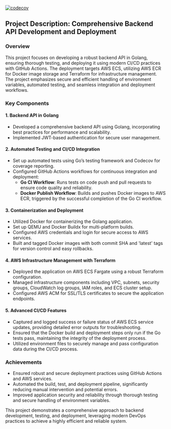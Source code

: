 [![codecov](https://codecov.io/gh/loloDawit/go-pro/branch/main/graph/badge.svg)](https://codecov.io/gh/loloDawit/go-pro)


## Project Description: Comprehensive Backend API Development and Deployment

### Overview
This project focuses on developing a robust backend API in Golang, ensuring thorough testing, and deploying it using modern CI/CD practices with GitHub Actions. The deployment targets AWS ECS, utilizing AWS ECR for Docker image storage and Terraform for infrastructure management. The project emphasizes secure and efficient handling of environment variables, automated testing, and seamless integration and deployment workflows.

### Key Components

#### 1. **Backend API in Golang**
   - Developed a comprehensive backend API using Golang, incorporating best practices for performance and scalability.
   - Implemented JWT-based authentication for secure user management.

#### 2. **Automated Testing and CI/CD Integration**
   - Set up automated tests using Go’s testing framework and Codecov for coverage reporting.
   - Configured GitHub Actions workflows for continuous integration and deployment:
     - **Go CI Workflow**: Runs tests on code push and pull requests to ensure code quality and reliability.
     - **Docker Publish Workflow**: Builds and pushes Docker images to AWS ECR, triggered by the successful completion of the Go CI workflow.

#### 3. **Containerization and Deployment**
   - Utilized Docker for containerizing the Golang application.
   - Set up QEMU and Docker Buildx for multi-platform builds.
   - Configured AWS credentials and login for secure access to AWS services.
   - Built and tagged Docker images with both commit SHA and 'latest' tags for version control and easy rollbacks.

#### 4. **AWS Infrastructure Management with Terraform**
   - Deployed the application on AWS ECS Fargate using a robust Terraform configuration.
   - Managed infrastructure components including VPC, subnets, security groups, CloudWatch log groups, IAM roles, and ECS cluster setup.
   - Configured AWS ACM for SSL/TLS certificates to secure the application endpoints.

#### 5. **Advanced CI/CD Features**
   - Captured and logged success or failure status of AWS ECS service updates, providing detailed error outputs for troubleshooting.
   - Ensured that the Docker build and deployment steps only run if the Go tests pass, maintaining the integrity of the deployment process.
   - Utilized environment files to securely manage and pass configuration data during the CI/CD process.

### Achievements
   - Ensured robust and secure deployment practices using GitHub Actions and AWS services.
   - Automated the build, test, and deployment pipeline, significantly reducing manual intervention and potential errors.
   - Improved application security and reliability through thorough testing and secure handling of environment variables.

This project demonstrates a comprehensive approach to backend development, testing, and deployment, leveraging modern DevOps practices to achieve a highly efficient and reliable system.
